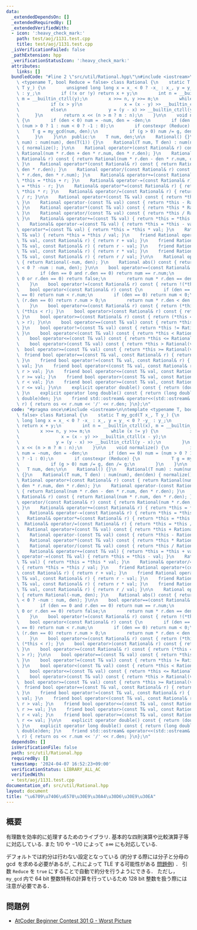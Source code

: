 ```yaml
---
data:
  _extendedDependsOn: []
  _extendedRequiredBy: []
  _extendedVerifiedWith:
  - icon: ':heavy_check_mark:'
    path: test/aoj/1131.test.cpp
    title: test/aoj/1131.test.cpp
  _isVerificationFailed: false
  _pathExtension: hpp
  _verificationStatusIcon: ':heavy_check_mark:'
  attributes:
    links: []
  bundledCode: "#line 2 \"src/util/Rational.hpp\"\n#include <iostream>\n\ntemplate\
    \ <typename T, bool Reduce = false> class Rational {\n    static T my_gcd(T x_,\
    \ T y_) {\n        unsigned long long x = x_ < 0 ? -x_ : x_, y = y_ < 0 ? -y_\
    \ : y_;\n        if (!x or !y) return x + y;\n        int n = __builtin_ctzll(x),\
    \ m = __builtin_ctzll(y);\n        x >>= n, y >>= m;\n        while (x != y) {\n\
    \            if (x > y)\n                x = (x - y) >> __builtin_ctzll(x - y);\n\
    \            else\n                y = (y - x) >> __builtin_ctzll(y - x);\n  \
    \      }\n        return x << (n > m ? m : n);\n    }\n\n    void normalize()\
    \ {\n        if (den < 0) num = -num, den = -den;\n        if (den == 0) num =\
    \ (num > 0 ? 1 : num < 0 ? -1 : 0);\n        if constexpr (Reduce) {\n       \
    \     T g = my_gcd(num, den);\n            if (g > 0) num /= g, den /= g;\n  \
    \      }\n    }\n\n  public:\n    T num, den;\n\n    Rational() {}\n    Rational(T\
    \ num) : num(num), den(T(1)) {}\n    Rational(T num, T den) : num(num), den(den)\
    \ { normalize(); }\n\n    Rational operator+(const Rational& r) const { return\
    \ Rational(num * r.den + den * r.num, den * r.den); }\n    Rational operator-(const\
    \ Rational& r) const { return Rational(num * r.den - den * r.num, den * r.den);\
    \ }\n    Rational operator*(const Rational& r) const { return Rational(num * r.num,\
    \ den * r.den); }\n    Rational operator/(const Rational& r) const { return Rational(num\
    \ * r.den, den * r.num); }\n    Rational& operator+=(const Rational& r) { return\
    \ *this = *this + r; }\n    Rational& operator-=(const Rational& r) { return *this\
    \ = *this - r; }\n    Rational& operator*=(const Rational& r) { return *this =\
    \ *this * r; }\n    Rational& operator/=(const Rational& r) { return *this = *this\
    \ / r; }\n\n    Rational operator+(const T& val) const { return *this + Rational(val);\
    \ }\n    Rational operator-(const T& val) const { return *this - Rational(val);\
    \ }\n    Rational operator*(const T& val) const { return *this * Rational(val);\
    \ }\n    Rational operator/(const T& val) const { return *this / Rational(val);\
    \ }\n    Rational& operator+=(const T& val) { return *this = *this + val; }\n\
    \    Rational& operator-=(const T& val) { return *this = *this - val; }\n    Rational&\
    \ operator*=(const T& val) { return *this = *this * val; }\n    Rational& operator/=(const\
    \ T& val) { return *this = *this / val; }\n    friend Rational operator+(const\
    \ T& val, const Rational& r) { return r + val; }\n    friend Rational operator-(const\
    \ T& val, const Rational& r) { return r - val; }\n    friend Rational operator*(const\
    \ T& val, const Rational& r) { return r * val; }\n    friend Rational operator/(const\
    \ T& val, const Rational& r) { return r / val; }\n\n    Rational operator-() const\
    \ { return Rational(-num, den); }\n    Rational abs() const { return Rational(num\
    \ < 0 ? -num : num, den); }\n\n    bool operator==(const Rational& r) const {\n\
    \        if (den == 0 and r.den == 0) return num == r.num;\n        if (den ==\
    \ 0 or r.den == 0) return false;\n        return num * r.den == den * r.num;\n\
    \    }\n    bool operator!=(const Rational& r) const { return !(*this == r); }\n\
    \    bool operator<(const Rational& r) const {\n        if (den == 0 and r.den\
    \ == 0) return num < r.num;\n        if (den == 0) return num < 0;\n        if\
    \ (r.den == 0) return r.num > 0;\n        return num * r.den < den * r.num;\n\
    \    }\n    bool operator<=(const Rational& r) const { return (*this == r) or\
    \ (*this < r); }\n    bool operator>(const Rational& r) const { return r < *this;\
    \ }\n    bool operator>=(const Rational& r) const { return (*this == r) or (*this\
    \ > r); }\n\n    bool operator==(const T& val) const { return *this == Rational(val);\
    \ }\n    bool operator!=(const T& val) const { return *this != Rational(val);\
    \ }\n    bool operator<(const T& val) const { return *this < Rational(val); }\n\
    \    bool operator<=(const T& val) const { return *this <= Rational(val); }\n\
    \    bool operator>(const T& val) const { return *this > Rational(val); }\n  \
    \  bool operator>=(const T& val) const { return *this >= Rational(val); }\n  \
    \  friend bool operator==(const T& val, const Rational& r) { return r == val;\
    \ }\n    friend bool operator!=(const T& val, const Rational& r) { return r !=\
    \ val; }\n    friend bool operator<(const T& val, const Rational& r) { return\
    \ r > val; }\n    friend bool operator<=(const T& val, const Rational& r) { return\
    \ r >= val; }\n    friend bool operator>(const T& val, const Rational& r) { return\
    \ r < val; }\n    friend bool operator>=(const T& val, const Rational& r) { return\
    \ r <= val; }\n\n    explicit operator double() const { return (double)num / (double)den;\
    \ }\n    explicit operator long double() const { return (long double)num / (long\
    \ double)den; }\n    friend std::ostream& operator<<(std::ostream& os, const Rational&\
    \ r) { return os << r.num << '/' << r.den; }\n};\n"
  code: "#pragma once\n#include <iostream>\n\ntemplate <typename T, bool Reduce =\
    \ false> class Rational {\n    static T my_gcd(T x_, T y_) {\n        unsigned\
    \ long long x = x_ < 0 ? -x_ : x_, y = y_ < 0 ? -y_ : y_;\n        if (!x or !y)\
    \ return x + y;\n        int n = __builtin_ctzll(x), m = __builtin_ctzll(y);\n\
    \        x >>= n, y >>= m;\n        while (x != y) {\n            if (x > y)\n\
    \                x = (x - y) >> __builtin_ctzll(x - y);\n            else\n  \
    \              y = (y - x) >> __builtin_ctzll(y - x);\n        }\n        return\
    \ x << (n > m ? m : n);\n    }\n\n    void normalize() {\n        if (den < 0)\
    \ num = -num, den = -den;\n        if (den == 0) num = (num > 0 ? 1 : num < 0\
    \ ? -1 : 0);\n        if constexpr (Reduce) {\n            T g = my_gcd(num, den);\n\
    \            if (g > 0) num /= g, den /= g;\n        }\n    }\n\n  public:\n \
    \   T num, den;\n\n    Rational() {}\n    Rational(T num) : num(num), den(T(1))\
    \ {}\n    Rational(T num, T den) : num(num), den(den) { normalize(); }\n\n   \
    \ Rational operator+(const Rational& r) const { return Rational(num * r.den +\
    \ den * r.num, den * r.den); }\n    Rational operator-(const Rational& r) const\
    \ { return Rational(num * r.den - den * r.num, den * r.den); }\n    Rational operator*(const\
    \ Rational& r) const { return Rational(num * r.num, den * r.den); }\n    Rational\
    \ operator/(const Rational& r) const { return Rational(num * r.den, den * r.num);\
    \ }\n    Rational& operator+=(const Rational& r) { return *this = *this + r; }\n\
    \    Rational& operator-=(const Rational& r) { return *this = *this - r; }\n \
    \   Rational& operator*=(const Rational& r) { return *this = *this * r; }\n  \
    \  Rational& operator/=(const Rational& r) { return *this = *this / r; }\n\n \
    \   Rational operator+(const T& val) const { return *this + Rational(val); }\n\
    \    Rational operator-(const T& val) const { return *this - Rational(val); }\n\
    \    Rational operator*(const T& val) const { return *this * Rational(val); }\n\
    \    Rational operator/(const T& val) const { return *this / Rational(val); }\n\
    \    Rational& operator+=(const T& val) { return *this = *this + val; }\n    Rational&\
    \ operator-=(const T& val) { return *this = *this - val; }\n    Rational& operator*=(const\
    \ T& val) { return *this = *this * val; }\n    Rational& operator/=(const T& val)\
    \ { return *this = *this / val; }\n    friend Rational operator+(const T& val,\
    \ const Rational& r) { return r + val; }\n    friend Rational operator-(const\
    \ T& val, const Rational& r) { return r - val; }\n    friend Rational operator*(const\
    \ T& val, const Rational& r) { return r * val; }\n    friend Rational operator/(const\
    \ T& val, const Rational& r) { return r / val; }\n\n    Rational operator-() const\
    \ { return Rational(-num, den); }\n    Rational abs() const { return Rational(num\
    \ < 0 ? -num : num, den); }\n\n    bool operator==(const Rational& r) const {\n\
    \        if (den == 0 and r.den == 0) return num == r.num;\n        if (den ==\
    \ 0 or r.den == 0) return false;\n        return num * r.den == den * r.num;\n\
    \    }\n    bool operator!=(const Rational& r) const { return !(*this == r); }\n\
    \    bool operator<(const Rational& r) const {\n        if (den == 0 and r.den\
    \ == 0) return num < r.num;\n        if (den == 0) return num < 0;\n        if\
    \ (r.den == 0) return r.num > 0;\n        return num * r.den < den * r.num;\n\
    \    }\n    bool operator<=(const Rational& r) const { return (*this == r) or\
    \ (*this < r); }\n    bool operator>(const Rational& r) const { return r < *this;\
    \ }\n    bool operator>=(const Rational& r) const { return (*this == r) or (*this\
    \ > r); }\n\n    bool operator==(const T& val) const { return *this == Rational(val);\
    \ }\n    bool operator!=(const T& val) const { return *this != Rational(val);\
    \ }\n    bool operator<(const T& val) const { return *this < Rational(val); }\n\
    \    bool operator<=(const T& val) const { return *this <= Rational(val); }\n\
    \    bool operator>(const T& val) const { return *this > Rational(val); }\n  \
    \  bool operator>=(const T& val) const { return *this >= Rational(val); }\n  \
    \  friend bool operator==(const T& val, const Rational& r) { return r == val;\
    \ }\n    friend bool operator!=(const T& val, const Rational& r) { return r !=\
    \ val; }\n    friend bool operator<(const T& val, const Rational& r) { return\
    \ r > val; }\n    friend bool operator<=(const T& val, const Rational& r) { return\
    \ r >= val; }\n    friend bool operator>(const T& val, const Rational& r) { return\
    \ r < val; }\n    friend bool operator>=(const T& val, const Rational& r) { return\
    \ r <= val; }\n\n    explicit operator double() const { return (double)num / (double)den;\
    \ }\n    explicit operator long double() const { return (long double)num / (long\
    \ double)den; }\n    friend std::ostream& operator<<(std::ostream& os, const Rational&\
    \ r) { return os << r.num << '/' << r.den; }\n};\n"
  dependsOn: []
  isVerificationFile: false
  path: src/util/Rational.hpp
  requiredBy: []
  timestamp: '2024-04-07 16:52:23+09:00'
  verificationStatus: LIBRARY_ALL_AC
  verifiedWith:
  - test/aoj/1131.test.cpp
documentation_of: src/util/Rational.hpp
layout: document
title: "\u6709\u7406\u6570\u30E9\u30A4\u30D6\u30E9\u30EA"
---
```


## 概要
有理数を効率的に処理するためのライブラリ. 基本的な四則演算や比較演算子等に対応している. また $1/0$ や $-1/0$ によって $\pm \infty$ にも対応している.

デフォルトでは約分は行わない設定となっている (約分する際には分子と分母の $\gcd$ を求める必要があるが, これによって TLE する可能性がある [問題例](https://onlinejudge.u-aizu.ac.jp/problems/1131)) ．
引数 `Reduce` を `true` にすることで自動で約分を行うようにできる．
ただし，`my_gcd` 内で 64 bit 整数特有の計算を行っているため 128 bit 整数を扱う際には注意が必要である．

## 問題例
- [AtCoder Beginner Contest 301 G - Worst Picture](https://atcoder.jp/contests/abc301/tasks/abc301_g)
